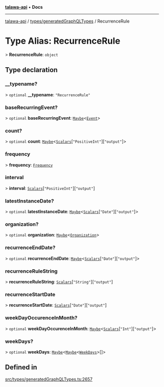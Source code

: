 [**talawa-api**](../../../README.md) • **Docs**

***

[talawa-api](../../../modules.md) / [types/generatedGraphQLTypes](../README.md) / RecurrenceRule

# Type Alias: RecurrenceRule

\> **RecurrenceRule**: `object`

## Type declaration

### \_\_typename?

\> `optional` **\_\_typename**: `"RecurrenceRule"`

### baseRecurringEvent?

\> `optional` **baseRecurringEvent**: [`Maybe`](Maybe.md)\<[`Event`](Event.md)\>

### count?

\> `optional` **count**: [`Maybe`](Maybe.md)\<[`Scalars`](Scalars.md)\[`"PositiveInt"`\]\[`"output"`\]\>

### frequency

\> **frequency**: [`Frequency`](Frequency.md)

### interval

\> **interval**: [`Scalars`](Scalars.md)\[`"PositiveInt"`\]\[`"output"`\]

### latestInstanceDate?

\> `optional` **latestInstanceDate**: [`Maybe`](Maybe.md)\<[`Scalars`](Scalars.md)\[`"Date"`\]\[`"output"`\]\>

### organization?

\> `optional` **organization**: [`Maybe`](Maybe.md)\<[`Organization`](Organization.md)\>

### recurrenceEndDate?

\> `optional` **recurrenceEndDate**: [`Maybe`](Maybe.md)\<[`Scalars`](Scalars.md)\[`"Date"`\]\[`"output"`\]\>

### recurrenceRuleString

\> **recurrenceRuleString**: [`Scalars`](Scalars.md)\[`"String"`\]\[`"output"`\]

### recurrenceStartDate

\> **recurrenceStartDate**: [`Scalars`](Scalars.md)\[`"Date"`\]\[`"output"`\]

### weekDayOccurenceInMonth?

\> `optional` **weekDayOccurenceInMonth**: [`Maybe`](Maybe.md)\<[`Scalars`](Scalars.md)\[`"Int"`\]\[`"output"`\]\>

### weekDays?

\> `optional` **weekDays**: [`Maybe`](Maybe.md)\<[`Maybe`](Maybe.md)\<[`WeekDays`](WeekDays.md)\>[]\>

## Defined in

[src/types/generatedGraphQLTypes.ts:2657](https://github.com/PalisadoesFoundation/talawa-api/blob/67d017fd9312183a6b2bae1b160bc814f56ab5c2/src/types/generatedGraphQLTypes.ts#L2657)

